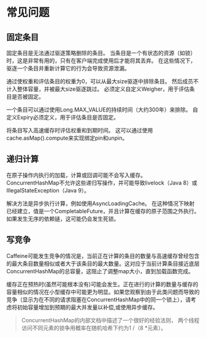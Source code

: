 # 常见问题

## 固定条目

固定条目是无法通过驱逐策略删除的条目。 当条目是一个有状态的资源（如锁）时，这是非常有用的，只有在客户端完成使用后才能将其丢弃。 在这些情况下，驱逐一个条目并重新计算它的行为会导致资源泄漏。

通过使权重和评估条目的权重为0，可以从最大size驱逐中排除条目。 然后成员不计入整体容量，并被最大size驱逐跳过。 必须定义自定义Weigher，用于评估条目是否被固定。

一个条目可以通过使用Long.MAX_VALUE的持续时间（大约300年）来排除。 自定义Expiry必须定义，用于评估条目是否固定。

将条目写入高速缓存时评估权重和到期时间。 这可以通过使用cache.asMap().compute来实现绑定pin和unpin。

## 递归计算

在原子操作内执行的加载，计算或回调可能不会写入缓存。 ConcurrentHashMap不允许这些递归写操作，并可能导致livelock（Java 8）或IllegalStateException（Java 9）。

解决方法是异步执行计算，例如使用AsyncLoadingCache。 在这种情况下映射已经建立，值是一个CompletableFuture，并且计算在缓存的原子范围之外执行。 如果发生无序的依赖链，这可能仍会发生死锁。

## 写竞争

Caffeine可能发生竞争的情况是，当前正在计算的条目的数量与高速缓存曾经包含的最大条目数量相似或者大于该条目的最大数量。这对应于当前计算条目接近底层ConcurrentHashMap的总容量，这阻止了调整map大小，直到加载函数完成。

缓存正在预热时(虽然可能根本没有)可能会发生。正在进行的计算的数量与缓存的容量相似的情况在小型缓存中可能更为明显。如果您观察到由于此类问题而导致的竞争（显示为在不同的请求阻塞在ConcurrentHashMap中的同一个锁上），请考虑将初始容量增加到预期的最大并发量以补偿,或使用异步缓存。

> ConcurrentHashMap的内部文档中描述了一个很好的经验法则，
> 两个线程访问不同元素的锁争用概率在随机哈希下约为1 /（8 *元素）。